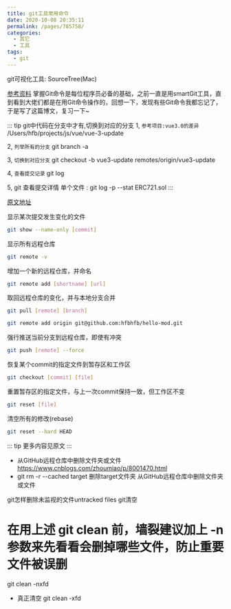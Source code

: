 ```yaml
---
title: git工具常用命令
date: 2020-10-08 20:35:11
permalink: /pages/785758/
categories:
  - 其它
  - 工具
tags:
  - git
---
```


git可视化工具: SourceTree(Mac)


[参考资料](https://github.com/whx123/JavaHome/blob/master/%E7%A8%8B%E5%BA%8F%E5%91%98%E5%BF%85%E5%A4%87%E5%B7%A5%E5%85%B7%E7%AF%87/%E7%A8%8B%E5%BA%8F%E5%91%98%E5%BF%85%E5%A4%87%E5%9F%BA%E7%A1%80%EF%BC%9AGit%20%E5%91%BD%E4%BB%A4%E5%85%A8%E6%96%B9%E4%BD%8D%E5%AD%A6%E4%B9%A0.md)
掌握Git命令是每位程序员必备的基础，之前一直是用smartGit工具，直到看到大佬们都是在用Git命令操作的，回想一下，发现有些Git命令我都忘记了，于是写了这篇博文，复习一下~



::: tip git中代码在分支中才有,切换到对应的分支
1, `参考项目:vue3.0的差异` /Users/hfb/projects/js/vue/vue-3-update

2, `列举所有的分支` git branch -a

3, `切换到对应分支` git checkout -b vue3-update remotes/origin/vue3-update

4, `查看提交记录`   git log

5, git 查看提交详情 单个文件 : git log -p --stat ERC721.sol
:::


[原文地址](https://www.cnblogs.com/miracle77hp/articles/11163532.html)


显示某次提交发生变化的文件
``` bash
git show --name-only [commit]
```


显示所有远程仓库
``` bash
git remote -v
```

增加一个新的远程仓库，并命名
``` bash
git remote add [shortname] [url]
```



取回远程仓库的变化，并与本地分支合并
``` bash
git pull [remote] [branch]

git remote add origin git@github.com:hfbhfb/hello-mod.git

```


强行推送当前分支到远程仓库，即使有冲突
``` bash
git push [remote] --force
```


恢复某个commit的指定文件到暂存区和工作区
``` bash
git checkout [commit] [file]
```


重置暂存区的指定文件，与上一次commit保持一致，但工作区不变
``` bash
git reset [file]
```

清空所有的修改(rebase)
``` bash
git reset --hard HEAD
```


::: tip 更多内容见原文
:::


* 从GitHub远程仓库中删除文件夹或文件 https://www.cnblogs.com/zhoumiao/p/8001470.html
* git rm -r --cached target  删除target文件夹 从GitHub远程仓库中删除文件夹或文件


git怎样删除未监视的文件untracked files git清空
# 在用上述 git clean 前，墙裂建议加上 -n 参数来先看看会删掉哪些文件，防止重要文件被误删
git clean -nxfd
* 真正清空  git clean -xfd
